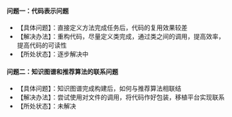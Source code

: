 #### 问题一：代码表示问题
* 【具体问题】：直接定义方法完成任务后，代码的复用效果较差
* 【解决办法】：重构代码，尽量定义类完成，通过类之间的调用，提高效率，提高代码的可读性
* 【所处状态】：逐步解决中

#### 问题二：知识图谱和推荐算法的联系问题
* 【具体问题】：知识图谱完成构建后，如何与推荐算法相联结
* 【解决办法】：尝试使用对文件的调用，将代码作好包装，移植平台实现联系
* 【所处状态】：未解决

